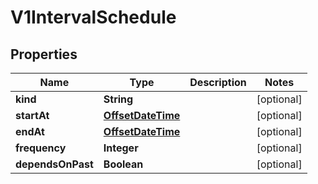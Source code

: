 

# V1IntervalSchedule

## Properties

Name | Type | Description | Notes
------------ | ------------- | ------------- | -------------
**kind** | **String** |  |  [optional]
**startAt** | [**OffsetDateTime**](OffsetDateTime.md) |  |  [optional]
**endAt** | [**OffsetDateTime**](OffsetDateTime.md) |  |  [optional]
**frequency** | **Integer** |  |  [optional]
**dependsOnPast** | **Boolean** |  |  [optional]



